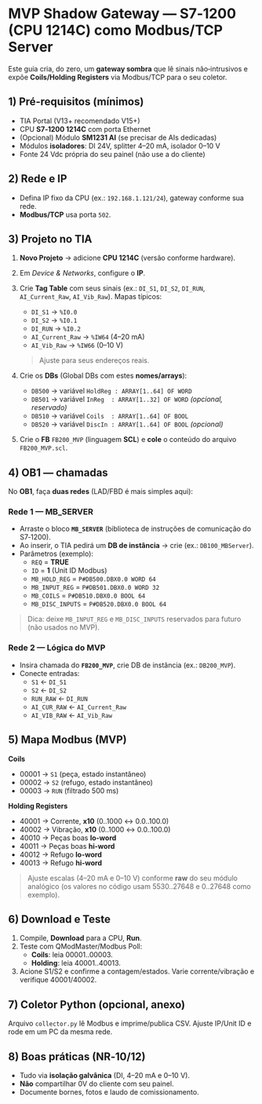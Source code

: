 # MVP Shadow Gateway — S7‑1200 (CPU 1214C) como Modbus/TCP Server

Este guia cria, do zero, um **gateway sombra** que lê sinais não‑intrusivos e expõe **Coils/Holding Registers** via Modbus/TCP para o seu coletor.

## 1) Pré‑requisitos (mínimos)
- TIA Portal (V13+ recomendado V15+)
- CPU **S7‑1200 1214C** com porta Ethernet
- (Opcional) Módulo **SM1231 AI** (se precisar de AIs dedicadas)
- Módulos **isoladores**: DI 24V, splitter 4–20 mA, isolador 0–10 V
- Fonte 24 Vdc própria do seu painel (não use a do cliente)

## 2) Rede e IP
- Defina IP fixo da CPU (ex.: `192.168.1.121/24`), gateway conforme sua rede.
- **Modbus/TCP** usa porta `502`.

## 3) Projeto no TIA
1. **Novo Projeto** → adicione **CPU 1214C** (versão conforme hardware).
2. Em *Device & Networks*, configure o **IP**.
3. Crie **Tag Table** com seus sinais (ex.: `DI_S1`, `DI_S2`, `DI_RUN`, `AI_Current_Raw`, `AI_Vib_Raw`). Mapas típicos:
   - `DI_S1` → `%I0.0`
   - `DI_S2` → `%I0.1`
   - `DI_RUN` → `%I0.2`
   - `AI_Current_Raw` → `%IW64` (4–20 mA)
   - `AI_Vib_Raw` → `%IW66` (0–10 V)
   > Ajuste para seus endereços reais.

4. Crie os **DBs** (Global DBs com estes **nomes/arrays**):
   - `DB500` → variável `HoldReg : ARRAY[1..64] OF WORD`
   - `DB501` → variável `InReg  : ARRAY[1..32] OF WORD` *(opcional, reservado)*
   - `DB510` → variável `Coils  : ARRAY[1..64] OF BOOL`
   - `DB520` → variável `DiscIn : ARRAY[1..64] OF BOOL` *(opcional)*

5. Crie o **FB** `FB200_MVP` (linguagem **SCL**) e **cole** o conteúdo do arquivo `FB200_MVP.scl`.

## 4) OB1 — chamadas
No **OB1**, faça **duas redes** (LAD/FBD é mais simples aqui):

### Rede 1 — MB_SERVER
- Arraste o bloco **`MB_SERVER`** (biblioteca de instruções de comunicação do S7‑1200).
- Ao inserir, o TIA pedirá um **DB de instância** → crie (ex.: `DB100_MBServer`).
- Parâmetros (exemplo):
  - `REQ` = **TRUE**
  - `ID`  = **1** (Unit ID Modbus)
  - `MB_HOLD_REG`    = `P#DB500.DBX0.0 WORD 64`
  - `MB_INPUT_REG`   = `P#DB501.DBX0.0 WORD 32`
  - `MB_COILS`       = `P#DB510.DBX0.0 BOOL 64`
  - `MB_DISC_INPUTS` = `P#DB520.DBX0.0 BOOL 64`

> Dica: deixe `MB_INPUT_REG` e `MB_DISC_INPUTS` reservados para futuro (não usados no MVP).

### Rede 2 — Lógica do MVP
- Insira chamada do **`FB200_MVP`**, crie DB de instância (ex.: `DB200_MVP`).
- Conecte entradas:
  - `S1` ← `DI_S1`
  - `S2` ← `DI_S2`
  - `RUN_RAW` ← `DI_RUN`
  - `AI_CUR_RAW` ← `AI_Current_Raw`
  - `AI_VIB_RAW` ← `AI_Vib_Raw`

## 5) Mapa Modbus (MVP)
**Coils**
- 00001 → `S1` (peça, estado instantâneo)
- 00002 → `S2` (refugo, estado instantâneo)
- 00003 → `RUN` (filtrado 500 ms)

**Holding Registers**
- 40001 → Corrente, **x10** (0..1000 ↔ 0.0..100.0)
- 40002 → Vibração, **x10** (0..1000 ↔ 0.0..100.0)
- 40010 → Peças boas **lo-word**
- 40011 → Peças boas **hi-word**
- 40012 → Refugo **lo-word**
- 40013 → Refugo **hi-word**

> Ajuste escalas (4–20 mA e 0–10 V) conforme **raw** do seu módulo analógico (os valores no código usam 5530..27648 e 0..27648 como exemplo).

## 6) Download e Teste
1. Compile, **Download** para a CPU, **Run**.
2. Teste com QModMaster/Modbus Poll:
   - **Coils**: leia 00001..00003.
   - **Holding**: leia 40001..40013.
3. Acione S1/S2 e confirme a contagem/estados. Varie corrente/vibração e verifique 40001/40002.

## 7) Coletor Python (opcional, anexo)
Arquivo `collector.py` lê Modbus e imprime/publica CSV. Ajuste IP/Unit ID e rode em um PC da mesma rede.

## 8) Boas práticas (NR‑10/12)
- Tudo via **isolação galvânica** (DI, 4–20 mA e 0–10 V).
- **Não** compartilhar 0V do cliente com seu painel.
- Documente bornes, fotos e laudo de comissionamento.
